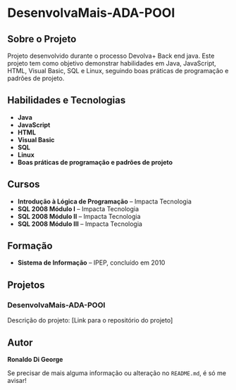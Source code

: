 # DesenvolvaMais-ADA-POOI

## Sobre o Projeto
Projeto desenvolvido durante o processo Devolva+ Back end java. Este projeto tem como objetivo demonstrar habilidades em Java, JavaScript, HTML, Visual Basic, SQL e Linux, seguindo boas práticas de programação e padrões de projeto.

## Habilidades e Tecnologias
- **Java**
- **JavaScript**
- **HTML**
- **Visual Basic**
- **SQL**
- **Linux**
- **Boas práticas de programação e padrões de projeto**

## Cursos
- **Introdução à Lógica de Programação** – Impacta Tecnologia
- **SQL 2008 Módulo I** – Impacta Tecnologia
- **SQL 2008 Módulo II** – Impacta Tecnologia
- **SQL 2008 Módulo III** – Impacta Tecnologia

## Formação
- **Sistema de Informação** – IPEP, concluído em 2010

## Projetos
### DesenvolvaMais-ADA-POOI
Descrição do projeto: [Link para o repositório do projeto]

## Autor
**Ronaldo Di George**

Se precisar de mais alguma informação ou alteração no `README.md`, é só me avisar!
